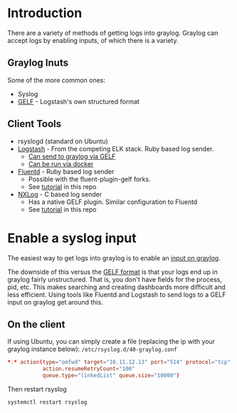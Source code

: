 # Introduction
There are a variety of methods of getting logs into graylog. Graylog can accept logs by enabling inputs, of which there is a variety.
## Graylog Inuts
Some of the more common ones:
* Syslog
* [GELF](http://docs.graylog.org/en/latest/pages/gelf.html) - Logstash's own structured format

## Client Tools
* rsyslogd (standard on Ubuntu)
* [Logstash](https://github.com/elastic/logstash) - From the competing ELK stack. Ruby based log sender.
  * [Can send to graylog via GELF](https://www.elastic.co/guide/en/logstash/current/plugins-outputs-gelf.html)
  * [Can be run via docker](https://www.elastic.co/guide/en/logstash/current/docker-config.html)
* [Fluentd](https://github.com/fluent/fluentd) - Ruby based log sender
  * Possible with the fluent-plugin-gelf forks.
  * See [tutorial](/Metrics-Monitoring/fluentd/fluentd-gelf/README.md) in this repo
* [NXLog](https://nxlog.co) - C based log sender
  * Has a native GELF plugin. Similar configuration to Fluentd
  * See [tutorial](/Metrics-Monitoring/nxlog/nxlog-gelf-gelf/README.md) in this repo  

# Enable a syslog input
The easiest way to get logs into graylog is to enable an [input on graylog](docs.graylog.org/en/latest/pages/sending_data.html).

The downside of this versus the [GELF format](http://docs.graylog.org/en/latest/pages/gelf.html) is that your logs end up in graylog fairly unstructured. That is, you don't have fields for the process, pid, etc. This makes searching and creating dashboards more difficult and less efficient. Using tools like Fluentd and Logstash to send logs to a GELF input on graylog get around this.

## On the client
If using Ubuntu, you can simply create a file (replacing the ip with your graylog instance below):
`/etc/rsyslog.d/40-graylog.conf`
```conf
*.* action(type="omfwd" target="10.11.12.13" port="514" protocol="tcp"
           action.resumeRetryCount="100"
           queue.type="linkedList" queue.size="10000")
```
Then restart rsyslog
```bash
systemctl restart rsyslog
